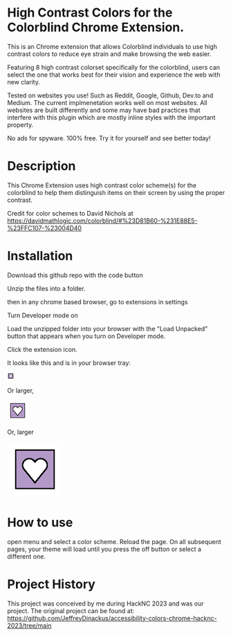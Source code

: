 # High Contrast Colors for the Colorblind Chrome Extension. 

<!--ADD PICS OF PLUGIN.-->
This is an Chrome extension that allows Colorblind individuals to use high contrast colors to reduce eye strain and make browsing the web easier. 

Featuring 8 high contrast colorset specifically for the colorblind, users can select the one that works best for their vision and experience the web with new clarity. 

Tested on websites you use! Such as Reddit, Google, Github, Dev.to and Medium. The current implmenetation works well on most websites. All websites are built differently and some may have bad practices that interfere with this plugin which are mostly inline styles with the important property. 

No ads for spyware. 100% free. Try it for yourself and see better today!


# Description

This Chrome Extension uses high contrast color scheme(s) for the colorblind to help them distinguish items on their screen by using the proper contrast. 


Credit for color schemes to David Nichols at https://davidmathlogic.com/colorblind/#%23D81B60-%231E88E5-%23FFC107-%23004D40

# Installation

Download this github repo with the code button

Unzip the files into a folder.

then in any chrome based browser, go to extensions in settings

Turn Developer mode on

Load the unzipped folder into your browser with the "Load Unpacked" button that appears when you turn on Developer mode.

Click the extension icon.

It looks like this and is in your browser tray:

![Icon for extension](./icon-16x16.png)

Or larger,

![Icon for Extension](./icon-48x48.png)

Or, larger

![Icon for Extension](./icon-128x128.png)


# How to use

open menu and select a color scheme. Reload the page. On all subsequent pages, your theme will load until you press the off button or select a different one. 

# Project History

This project was conceived by me during HackNC 2023 and was our project. The original project can be found at: https://github.com/JeffreyDinackus/accessibility-colors-chrome-hacknc-2023/tree/main
